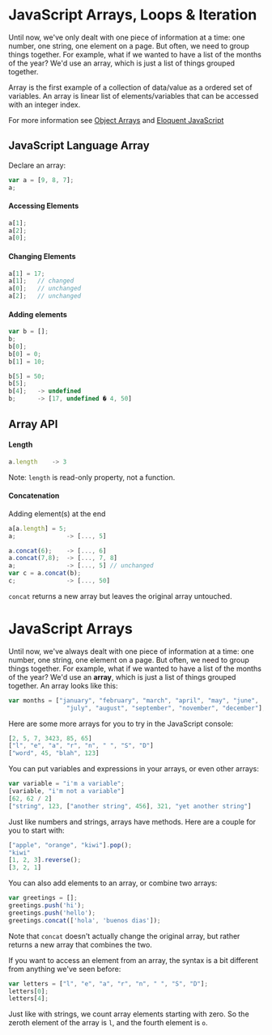 # JavaScript Arrays, Loops & Iteration

Until now, we've only dealt with one piece of information at a time: one number, one string, one element on a page. But often, we need to group things together. For example, what if we wanted to have a list of the months of the year? We'd use an array, which is just a list of things grouped together.


Array is the first example of a collection of data/value as a ordered set of variables.
An array is linear list of elements/variables that can be accessed with an integer index.

For more information see <a href="http://www.w3schools.com/jsref/jsref_obj_array.asp" target="_blank">Object Arrays</a> and <a href="http://eloquentjavascript.net/04_data.html" target="_blank">Eloquent JavaScript</a>

## JavaScript Language Array

Declare an array:

```javascript
var a = [9, 8, 7];
a;
```

#### Accessing Elements

```javascript
a[1];
a[2];
a[0];
```

#### Changing Elements

```javascript
a[1] = 17;
a[1];	// changed
a[0];	// unchanged
a[2];	// unchanged
```

#### Adding elements

```javascript
var b = [];
b;
b[0];
b[0] = 0;
b[1] = 10;

b[5] = 50;
b[5];
b[4];	-> undefined
b;    	-> [17, undefined � 4, 50]
```

## Array API

#### Length

```javascript
a.length	-> 3
```

Note: `length` is read-only property, not a function.

#### Concatenation

Adding element(s) at the end
```javascript
a[a.length] = 5;
a;              -> [..., 5]
```

```javascript
a.concat(6);    -> [..., 6]
a.concat(7,8);  -> [..., 7, 8]
a;              -> [..., 5] // unchanged
var c = a.concat(b);
c;              -> [..., 50]
```

`concat` returns a new array but leaves the original array untouched.

# JavaScript Arrays

Until now, we've always dealt with one piece of information at a time: one number, one string, one element on a page. But often, we need to group things together. For example, what if we wanted to have a list of the months of the year? We'd use an <strong>array</strong>, which is just a list of things grouped together. An array looks like this:
```javascript
var months = ["january", "february", "march", "april", "may", "june",
				"july", "august", "september", "november", "december"];
```
Here are some more arrays for you to try in the JavaScript console:
```javascript
[2, 5, 7, 3423, 85, 65]
["l", "e", "a", "r", "n", " ", "S", "D"]
["word", 45, "blah", 123]
```
You can put variables and expressions in your arrays, or even other arrays:
```javascript
var variable = "i'm a variable";
[variable, "i'm not a variable"]
[62, 62 / 2]
["string", 123, ["another string", 456], 321, "yet another string"]
```
Just like numbers and strings, arrays have methods. Here are a couple for you to start with:
```javascript
["apple", "orange", "kiwi"].pop();
"kiwi"
[1, 2, 3].reverse();
[3, 2, 1]
```
You can also add elements to an array, or combine two arrays:
```javascript
var greetings = [];
greetings.push('hi');
greetings.push('hello');
greetings.concat(['hola', 'buenos dias']);
```
Note that `concat` doesn't actually change the original array, but rather returns a new array that combines the two.

If you want to access an element from an array, the syntax is a bit different from anything we've seen before:
```javascript
var letters = ["l", "e", "a", "r", "n", " ", "S", "D"];
letters[0];
letters[4];
```
Just like with strings, we count array elements starting with zero. So the zeroth element of the array is `l`, and the fourth element is `o`.
